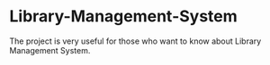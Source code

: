 # Library-Management-System
The project is very useful for those who want to know about Library Management System.
